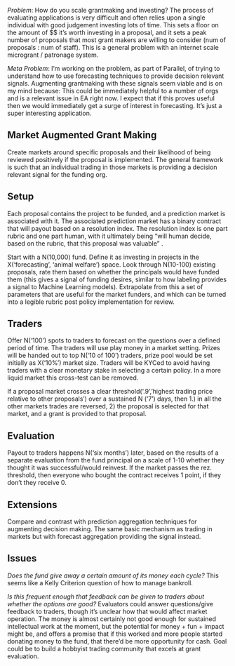 *Problem*: How do you scale grantmaking and investing? The process of evaluating applications is very difficult and often relies upon a single individual with good judgement investing lots of time. This sets a floor on the amount of $$ it’s worth investing in a proposal, and it sets a peak number of proposals that most grant makers are willing to consider (num of proposals : num of staff). This is a general problem with an internet scale microgrant / patronage system.

*Meta Problem*: I’m working on the problem, as part of Parallel, of trying to understand how to use forecasting techniques to provide decision relevant signals. Augmenting grantmaking with these signals seem viable and is on my mind because:
This could be immediately helpful to a number of orgs and is a relevant issue in EA right now. 
I expect that if this proves useful then we would immediately get a surge of interest in forecasting.
It’s just a super interesting application.

## Market Augmented Grant Making

Create markets around specific proposals and their likelihood of being reviewed positively if the proposal is implemented. The general framework is such that an individual trading in those markets is providing a decision relevant signal for the funding org.

## Setup

Each proposal contains the project to be funded, and a prediction market is associated with it. The associated prediction market has a binary contract that will payout based on a resolution index. The resolution index is one part rubric and one part human, with it ultimately being “will human decide, based on the rubric, that this proposal was valuable” .

Start with a N$($10,000) fund. Define it as investing in projects in the X(‘forecasting’, ‘animal welfare’) space. Look through N(10-100) existing proposals, rate them based on whether the principals would have funded them (this gives a signal of funding desires, similar to how labeling provides a signal to Machine Learning models). Extrapolate from this a set of parameters that are useful for the market funders, and which can be turned into a legible rubric post policy implementation for review.

## Traders
Offer N(‘100’) spots to traders to forecast on the questions over a defined period of time. The traders will use play money in a market setting. Prizes will be handed out to top N(‘10 of 100’) traders, prize pool would be set initially as X(‘10%’) market size. Traders will be KYCed to avoid having traders with a clear monetary stake in selecting a certain policy. In a more liquid market this cross-test can be removed.

If a proposal market crosses a clear threshold(‘.9’,’highest trading price relative to other proposals’) over a sustained N (‘7’) days, then 1.) in all the other markets trades are reversed, 2) the proposal is selected for that market, and a grant is provided to that proposal. 

## Evaluation
 Payout to traders happens N(‘six months’) later, based on the results of a separate evaluation from the fund principal on a scale of 1-10 whether they thought it was successful/would reinvest. If the market passes the rez. threshold, then everyone who bought the contract receives 1 point, if they don’t they receive 0.

## Extensions 
Compare and contrast with prediction aggregation techniques for augmenting decision making. The same basic mechanism as trading in markets but with forecast aggregation providing the signal instead.

## Issues 

*Does the fund give away a certain amount of its money each cycle?*
This seems like a Kelly Criterion question of how to manage bankroll.

*Is this frequent enough that feedback can be given to traders about whether the options are good?*
Evaluators could answer questions/give feedback to traders, though it’s unclear how that would affect market operation.
The money is almost certainly not good enough for sustained intellectual work at the moment, but the potential for money + fun + impact might be, and offers a promise that if this worked and more people started donating money to the fund, that there’d be more opportunity for cash. Goal could be to build a hobbyist trading community that excels at grant evaluation.
